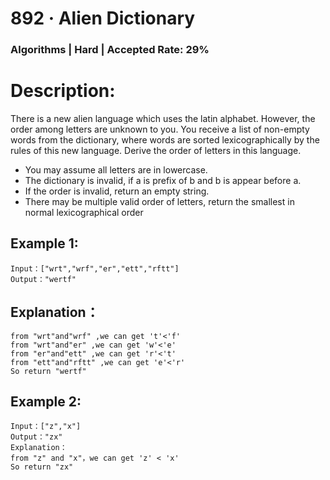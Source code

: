# 892 · Alien Dictionary 
### Algorithms | Hard | Accepted Rate: 29% 

# Description:
There is a new alien language which uses the latin alphabet. However, the order among letters are unknown to you. You receive a list of non-empty words from the dictionary, where words are sorted lexicographically by the rules of this new language. Derive the order of letters in this language.

- You may assume all letters are in lowercase.
- The dictionary is invalid, if a is prefix of b and b is appear before a.
- If the order is invalid, return an empty string.
- There may be multiple valid order of letters, return the smallest in normal lexicographical order

## Example 1: 
	Input：["wrt","wrf","er","ett","rftt"] 
	Output："wertf" 
## Explanation： 
	from "wrt"and"wrf" ,we can get 't'<'f' 
	from "wrt"and"er" ,we can get 'w'<'e' 
	from "er"and"ett" ,we can get 'r'<'t' 
	from "ett"and"rftt" ,we can get 'e'<'r' 
	So return "wertf" 

## Example 2: 
	Input：["z","x"] 
	Output："zx" 
	Explanation：
	from "z" and "x"，we can get 'z' < 'x' 
	So return "zx" 

